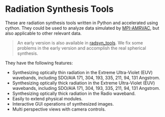 # Radiation Synthesis Tools

These are radiation synthesis tools written in Python and accelerated using cython.
They could be used to analyze data simulated by [MPI-AMRVAC](https://github.com/amrvac/amrvac), 
but also applicable to other relevant data.
> An early version is also available in [radsyn_tools](https://github.com/gychen-NJU/radsyn_tools). We fix some problems in the early version and accomplish the real spherical synthesis.

They have the following features:
- Synthesizing optically thin radiation in the Extreme Ultra-Violet (EUV) wavebands, including SDO/AIA 171, 304, 193, 335, 211, 94, 131 Angstrom.
- Synthesizing optically thick radiation in the Extreme Ultra-Violet (EUV) wavebands, including SDO/AIA 171, 304, 193, 335, 211, 94, 131 Angstrom.
- Synthesizing optically thick radiation in the Radio waveband.
- Easily to extend physical modules.
- Interactive GUI operations of synthesized images.
- Multi perspective views with camera controls.

